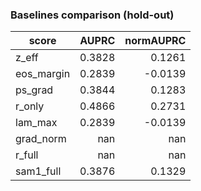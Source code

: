 ### Baselines comparison (hold-out)

| score | AUPRC | normAUPRC |
|---|---:|---:|
| z_eff | 0.3828 | 0.1261 |
| eos_margin | 0.2839 | -0.0139 |
| ps_grad | 0.3844 | 0.1283 |
| r_only | 0.4866 | 0.2731 |
| lam_max | 0.2839 | -0.0139 |
| grad_norm | nan | nan |
| r_full | nan | nan |
| sam1_full | 0.3876 | 0.1329 |